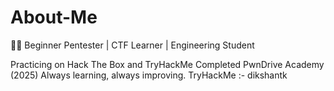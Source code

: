 # About-Me

👨‍💻 Beginner Pentester | CTF Learner | Engineering Student

Practicing on Hack The Box and TryHackMe
Completed PwnDrive Academy (2025)
Always learning, always improving.
TryHackMe :- dikshantk
